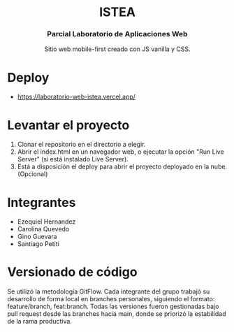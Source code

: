 <div align="center">

<h1>ISTEA </h1>
<h3>Parcial Laboratorio de Aplicaciones Web</h3>

<p>Sitio web mobile-first creado con JS vanilla y CSS.</p>

</div>

# Deploy 
- https://laboratorio-web-istea.vercel.app/

# Levantar el proyecto
1. Clonar el repositorio en el directorio a elegir.
2. Abrir el index.html en un navegador web, o ejecutar la opción "Run Live Server" (si está instalado Live Server).
3. Está a disposición el deploy para abrir el proyecto deployado en la nube. (Opcional)

# Integrantes
- Ezequiel Hernandez
- Carolina Quevedo
- Gino Guevara
- Santiago Petiti

# Versionado de código
Se utilizó la metodología GitFlow.
Cada integrante del grupo trabajó su desarrollo de forma local en branches personales, siguiendo el formato: feature/branch, feat:branch.
Todas las versiones fueron gestionadas bajo pull request desde las branches hacia main, donde se priorizó la estabilidad de la rama productiva.